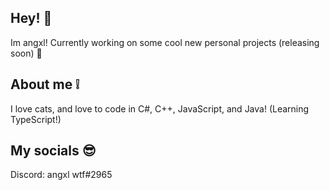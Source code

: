 ## Hey! 👋
Im angxl! Currently working on some cool new personal projects (releasing soon) 👀

## About me ❕
I love cats, and love to code in C#, C++, JavaScript, and Java! (Learning TypeScript!)

## My socials 😎
Discord: angxl wtf#2965
